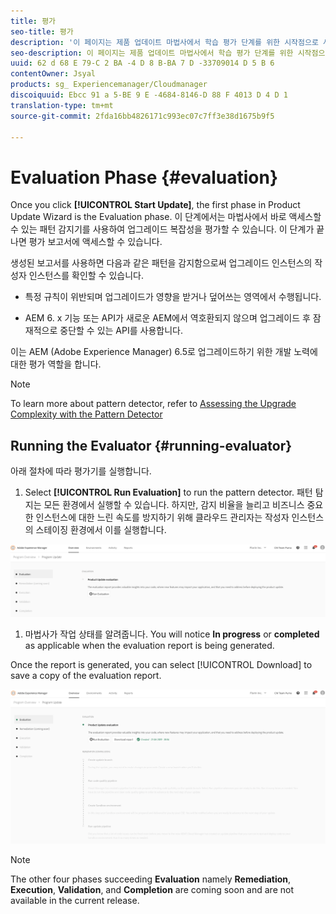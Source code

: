 ```yaml
---
title: 평가
seo-title: 평가
description: '이 페이지는 제품 업데이트 마법사에서 학습 평가 단계를 위한 시작점으로 사용됩니다. '
seo-description: 이 페이지는 제품 업데이트 마법사에서 학습 평가 단계를 위한 시작점으로 사용됩니다.
uuid: 62 d 68 E 79-C 2 BA -4 D 8 B-BA 7 D -33709014 D 5 B 6
contentOwner: Jsyal
products: sg_ Experiencemanager/Cloudmanager
discoiquuid: Ebcc 91 a 5-BE 9 E -4684-8146-D 88 F 4013 D 4 D 1
translation-type: tm+mt
source-git-commit: 2fda16bb4826171c993ec07c7ff3e38d1675b9f5

---
```



# Evaluation Phase {#evaluation}

Once you click **[!UICONTROL Start Update]**, the first phase in Product Update Wizard is the Evaluation phase. 이 단계에서는 마법사에서 바로 액세스할 수 있는 패턴 감지기를 사용하여 업그레이드 복잡성을 평가할 수 있습니다. 이 단계가 끝나면 평가 보고서에 액세스할 수 있습니다.

생성된 보고서를 사용하면 다음과 같은 패턴을 감지함으로써 업그레이드 인스턴스의 작성자 인스턴스를 확인할 수 있습니다.

* 특정 규칙이 위반되며 업그레이드가 영향을 받거나 덮어쓰는 영역에서 수행됩니다.

* AEM 6. x 기능 또는 API가 새로운 AEM에서 역호환되지 않으며 업그레이드 후 잠재적으로 중단할 수 있는 API를 사용합니다.


이는 AEM (Adobe Experience Manager) 6.5로 업그레이드하기 위한 개발 노력에 대한 평가 역할을 합니다.

>[!NOTE]
>To learn more about pattern detector, refer to [Assessing the Upgrade Complexity with the Pattern Detector](https://helpx.adobe.com/experience-manager/6-4/sites/deploying/using/pattern-detector.html)

## Running the Evaluator {#running-evaluator}

아래 절차에 따라 평가기를 실행합니다.

1. Select **[!UICONTROL Run Evaluation]** to run the pattern detector. 패턴 탐지는 모든 환경에서 실행할 수 있습니다. 하지만, 감지 비율을 늘리고 비즈니스 중요한 인스턴스에 대한 느린 속도를 방지하기 위해 클라우드 관리자는 작성자 인스턴스의 스테이징 환경에서 이를 실행합니다.

![](assets/Run-Evaluation.png)

1. 마법사가 작업 상태를 알려줍니다. You will notice **In progress** or **completed** as applicable when the evaluation report is being generated.

Once the report is generated, you can select [!UICONTROL Download] to save a copy of the evaluation report.

![](assets/Evaluation-1.png)

>[!NOTE]
>The other four phases succeeding **Evaluation** namely **Remediation**, **Execution**, **Validation**, and **Completion** are coming soon and are not available in the current release.
